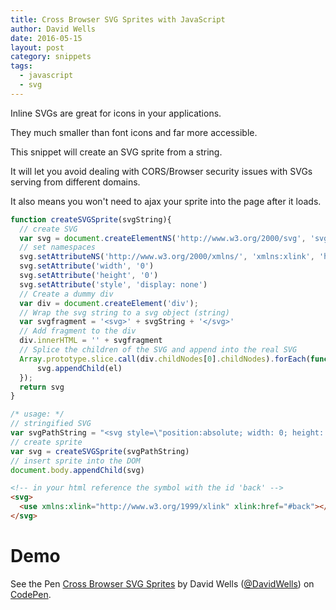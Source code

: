 ```yaml
---
title: Cross Browser SVG Sprites with JavaScript
author: David Wells
date: 2016-05-15
layout: post
category: snippets
tags:
  - javascript
  - svg
---
```


Inline SVGs are great for icons in your applications.

They much smaller than font icons and far more accessible.

This snippet will create an SVG sprite from a string.

It will let you avoid dealing with CORS/Browser security issues with SVGs serving from different domains.

It also means you won't need to ajax your sprite into the page after it loads.

```js
function createSVGSprite(svgString){
  // create SVG
  var svg = document.createElementNS('http://www.w3.org/2000/svg', 'svg')
  // set namespaces
  svg.setAttributeNS('http://www.w3.org/2000/xmlns/', 'xmlns:xlink', 'http://www.w3.org/1999/xlink')
  svg.setAttribute('width', '0')
  svg.setAttribute('height', '0')
  svg.setAttribute('style', 'display: none')
  // Create a dummy div
  var div = document.createElement('div');
  // Wrap the svg string to a svg object (string)
  var svgfragment = '<svg>' + svgString + '</svg>'
  // Add fragment to the div
  div.innerHTML = '' + svgfragment
  // Splice the children of the SVG and append into the real SVG
  Array.prototype.slice.call(div.childNodes[0].childNodes).forEach(function (el) {
      svg.appendChild(el)
  });
  return svg
}

/* usage: */
// stringified SVG
var svgPathString = "<svg style=\"position:absolute; width: 0; height: 0\"><symbol viewBox=\"0 0 26 26\" id=\"back\"><path d=\"M23.954 14H5.144l5.6 8h-2.44l-6.302-9 6.301-9h2.442l-5.601 8h18.81a11.121 11.121 0 0 1 0 2z\"></path></symbol></svg>"
// create sprite
var svg = createSVGSprite(svgPathString)
// insert sprite into the DOM
document.body.appendChild(svg)
```

```html
<!-- in your html reference the symbol with the id 'back' -->
<svg>
  <use xmlns:xlink="http://www.w3.org/1999/xlink" xlink:href="#back"></use>
</svg>
```

# Demo

<p data-height="265" data-theme-id="0" data-slug-hash="gryPYL" data-default-tab="js,result" data-user="DavidWells" data-embed-version="2" class="codepen">See the Pen <a href="http://codepen.io/DavidWells/pen/gryPYL/">Cross Browser SVG Sprites</a> by David Wells (<a href="http://codepen.io/DavidWells">@DavidWells</a>) on <a href="http://codepen.io">CodePen</a>.</p>
<script async src="//assets.codepen.io/assets/embed/ei.js"></script>
